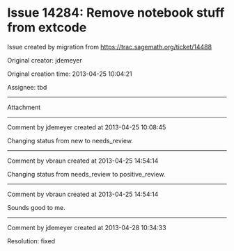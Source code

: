 # Issue 14284: Remove notebook stuff from extcode

Issue created by migration from https://trac.sagemath.org/ticket/14488

Original creator: jdemeyer

Original creation time: 2013-04-25 10:04:21

Assignee: tbd




---

Attachment


---

Comment by jdemeyer created at 2013-04-25 10:08:45

Changing status from new to needs_review.


---

Comment by vbraun created at 2013-04-25 14:54:14

Changing status from needs_review to positive_review.


---

Comment by vbraun created at 2013-04-25 14:54:14

Sounds good to me.


---

Comment by jdemeyer created at 2013-04-28 10:34:33

Resolution: fixed
